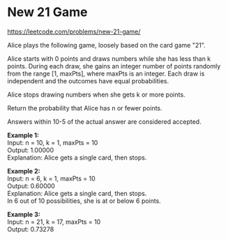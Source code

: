 # New 21 Game
https://leetcode.com/problems/new-21-game/

Alice plays the following game, loosely based on the card game "21".

Alice starts with 0 points and draws numbers while she has less than k points. During each draw, she gains an integer number of points randomly from the range [1, maxPts], where maxPts is an integer. Each draw is independent and the outcomes have equal probabilities.

Alice stops drawing numbers when she gets k or more points.

Return the probability that Alice has n or fewer points.

Answers within 10-5 of the actual answer are considered accepted.

<b>Example 1:</b>\
Input: n = 10, k = 1, maxPts = 10\
Output: 1.00000\
Explanation: Alice gets a single card, then stops.

<b>Example 2:</b>\
Input: n = 6, k = 1, maxPts = 10\
Output: 0.60000\
Explanation: Alice gets a single card, then stops.\
In 6 out of 10 possibilities, she is at or below 6 points.

<b>Example 3:</b>\
Input: n = 21, k = 17, maxPts = 10\
Output: 0.73278